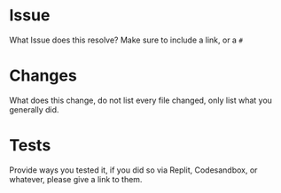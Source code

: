 # Issue
What Issue does this resolve? Make sure to include a link, or a `#`

# Changes
What does this change, do not list every file changed, only list what you generally did.

# Tests
Provide ways you tested it, if you did so via Replit, Codesandbox, or whatever, please give a link to them.